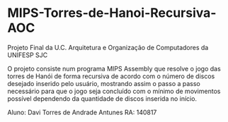 # MIPS-Torres-de-Hanoi-Recursiva-AOC
Projeto Final da U.C. Arquitetura e Organização de Computadores da UNIFESP SJC

O projeto consiste num programa MIPS Assembly que resolve o jogo das torres de Hanói de forma recursiva de acordo com o número de discos desejado inserido pelo usuário, mostrando assim o passo a passo necessário para que o jogo seja concluído com o mínimo de movimentos possível dependendo da quantidade de discos inserida no início.

Aluno: Davi Torres de Andrade Antunes
RA: 140817
